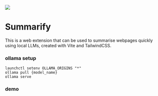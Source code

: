 ![](https://github.com/hamsar4j/summarify/public/summarify.png)

# Summarify

This is a web extension that can be used to summarise webpages quickly using local LLMs, created with Vite and TailwindCSS.

### ollama setup

```console
launchctl setenv OLLAMA_ORIGINS "*"
ollama pull {model_name}
ollama serve
```

### demo

<!-- ![](https://github.com/hamsar4j/summarify/blob/main/media/summarify_demo.gif) -->
